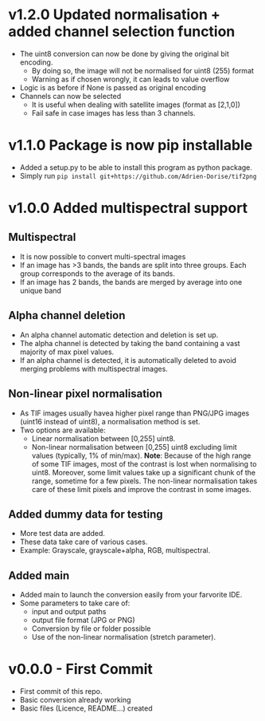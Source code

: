 # v1.2.0 Updated normalisation + added channel selection function
- The uint8 conversion can now be done by giving the original bit encoding.
  - By doing so, the image will not be normalised for uint8 (255) format
  - Warning as if chosen wrongly, it can leads to value overflow
- Logic is as before if None is passed as original encoding
- Channels can now be selected
  - It is useful when dealing with satellite images (format as [2,1,0])
  - Fail safe in case images has less than 3 channels.

# v1.1.0 Package is now pip installable
- Added a setup.py to be able to install this program as python package.
- Simply run `pip install git+https://github.com/Adrien-Dorise/tif2png`

# v1.0.0 Added multispectral support

## Multispectral
- It is now possible to convert multi-spectral images
- If an image has >3 bands, the bands are split into three groups. Each group corresponds to the average of its bands.
- If an image has 2 bands, the bands are merged by average into one unique band

## Alpha channel deletion
- An alpha channel automatic detection and deletion is set up.
- The alpha channel is detected by taking the band containing a vast majority of max pixel values.
- If an alpha channel is detected, it is automatically deleted to avoid merging problems with multispectral images.

## Non-linear pixel normalisation
- As TIF images usually havea higher pixel range than PNG/JPG images (uint16 instead of uint8), a normalisation method is set.
- Two options are available:
  - Linear normalisation between [0,255] uint8.
  - Non-linear normalisation between [0,255] uint8 excluding limit values (typically, 1% of min/max).
**Note**: Because of the high range of some TIF images, most of the contrast is lost when normalising to uint8. Moreover, some limit values take up a significant chunk of the range, sometime for a few pixels. The non-linear normalisation takes care of these limit pixels and improve the contrast in some images.

## Added dummy data for testing
- More test data are added.
- These data take care of various cases.
- Example: Grayscale, grayscale+alpha, RGB, multispectral.  

## Added main
- Added main to launch the conversion easily from your farvorite IDE.
- Some parameters to take care of:
  - input and output paths
  - output file format (JPG or PNG)
  - Conversion by file or folder possible
  - Use of the non-linear normalisation (stretch parameter).   

# v0.0.0 - First Commit  
- First commit of this repo.
- Basic conversion already working 
- Basic files (Licence, README...) created